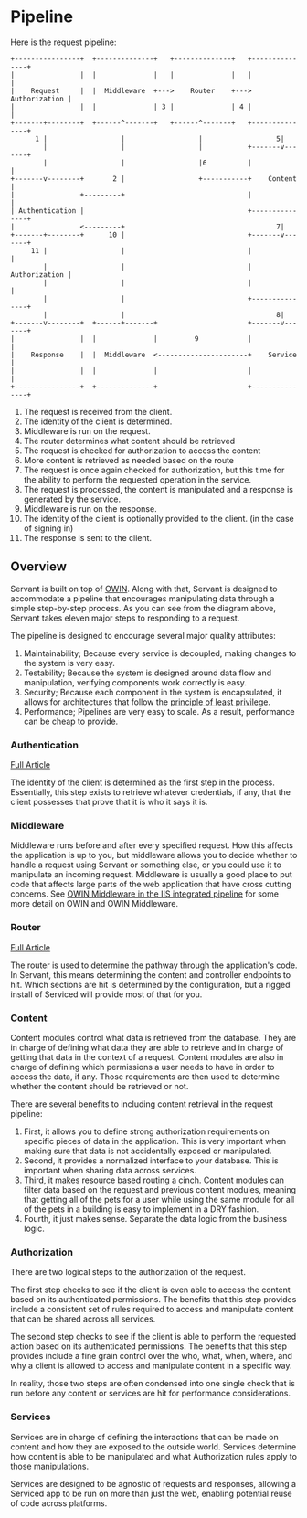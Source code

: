 # Pipeline

Here is the request pipeline:

    +----------------+  +--------------+   +--------------+   +---------------+
    |                |  |              |   |              |   |               |
    |    Request     |  |  Middleware  +--->    Router    +---> Authorization |
    |                |  |              | 3 |              | 4 |               |
    +-------+--------+  +------^-------+   +------^-------+   +---------------+
          1 |                  |                  |                  5|        
            |                  |                  |           +-------v-------+
            |                  |                  |6          |               |
    +-------v--------+       2 |                  +-----------+    Content    |
    |                +---------+                              |               |
    | Authentication |                                        +---------------+
    |                <---------+                                     7|        
    +-------+--------+      10 |                              +-------v-------+
         11 |                  |                              |               |
            |                  |                              | Authorization |
            |                  |                              |               |
            |                  |                              +---------------+
            |                  |                                     8|        
    +-------v--------+  +------+-------+                      +-------v-------+
    |                |  |              |         9            |               |
    |    Response    |  |  Middleware  <----------------------+    Service    |
    |                |  |              |                      |               |
    +----------------+  +--------------+                      +---------------+

1. The request is received from the client.
2. The identity of the client is determined.
3. Middleware is run on the request.
4. The router determines what content should be retrieved
5. The request is checked for authorization to access the content
6. More content is retrieved as needed based on the route
7. The request is once again checked for authorization, but this time for the ability to
perform the requested operation in the service.
8. The request is processed, the content is manipulated and a response is generated by the service.
9. Middleware is run on the response.
10. The identity of the client is optionally provided to the client. (in the case of signing in)
11. The response is sent to the client.


## Overview

Servant is built on top of [OWIN](http://owin.org/). Along with that, Servant is designed to accommodate a pipeline that encourages manipulating data through a simple step-by-step process. As you can see from the diagram above, Servant takes eleven major steps to responding to a request.

The pipeline is designed to encourage several major quality attributes:

1. Maintainability; Because every service is decoupled, making changes to the system is very easy.
2. Testability; Because the system is designed around data flow and manipulation, verifying components work correctly is easy.
3. Security; Because each component in the system is encapsulated, it allows for architectures that follow the [principle of least privilege](https://en.wikipedia.org/wiki/Principle_of_least_privilege).
4. Performance; Pipelines are very easy to scale. As a result, performance can be cheap to provide.

### Authentication

[Full Article](./authentication.md)

The identity of the client is determined as the first step in the process. Essentially, this step exists to retrieve whatever credentials, if any, that the client possesses that prove that it is who it says it is.

### Middleware

Middleware runs before and after every specified request. How this affects the application is up to you, but middleware allows you to decide whether to handle a request using Servant or something else, or you could use it to manipulate an incoming request. Middleware is usually a good place to put code that affects large parts of the web application that have cross cutting concerns. See [OWIN Middleware in the IIS integrated pipeline](http://www.asp.net/aspnet/overview/owin-and-katana/owin-middleware-in-the-iis-integrated-pipeline) for some more detail on OWIN and OWIN Middleware.

### Router

[Full Article](./routing.md)

The router is used to determine the pathway through the application's code. In Servant, this means determining the content and controller endpoints to hit. Which sections are hit is determined by the configuration, but a rigged install of Serviced will provide most of that for you.

### Content

Content modules control what data is retrieved from the database. They are in charge of defining what data they are able to retrieve and in charge of getting that data in the context of a request. Content modules are also in charge of defining which permissions a user needs to have in order to access the data, if any. Those requirements are then used to determine whether the content should be retrieved or not.

There are several benefits to including content retrieval in the request pipeline:

1. First, it allows you to define strong authorization requirements on specific pieces of data in the application. This is very important when making sure that data is not accidentally exposed or manipulated.
2. Second, it provides a normalized interface to your database. This is important when sharing data across services.
3. Third, it makes resource based routing a cinch. Content modules can filter data based on the request and previous content modules, meaning that getting all of the pets for a user while using the same module for all of the pets in a building is easy to implement in a DRY fashion.
4. Fourth, it just makes sense. Separate the data logic from the business logic.

### Authorization

There are two logical steps to the authorization of the request.

The first step checks to see if the client is even able to access the content based on its authenticated permissions. The benefits that this step provides include a consistent set of rules required to access and manipulate content that can be shared across all services.

The second step checks to see if the client is able to perform the requested action based on its authenticated permissions. The benefits that this step provides include a fine grain control over the who, what, when, where, and why a client is allowed to access and manipulate content in a specific way.

In reality, those two steps are often condensed into one single check that is run before any content or services are hit for performance considerations.

### Services

Services are in charge of defining the interactions that can be made on content and how they are exposed to the outside world. Services determine how content is able to be manipulated and what Authorization rules apply to those manipulations.

Services are designed to be agnostic of requests and responses, allowing a Serviced app to be run on more than just the web, enabling potential reuse of code across platforms.
